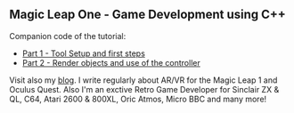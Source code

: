 ## Magic Leap One - Game Development using C++

Companion code of the tutorial: 

- [Part 1 - Tool Setup and first steps](http://www.rogerboesch.com/magicleap-cpp-part1/)
- [Part 2 - Render objects and use of the controller](http://www.rogerboesch.com/magicleap-cpp-part2/)


Visit also my [blog](http://www.rogerboesch.com). I write regularly about AR/VR for the Magic Leap 1 and Oculus Quest.
Also I'm an exctive Retro Game Developer for Sinclair ZX & QL, C64, Atari 2600 & 800XL, Oric Atmos, Micro BBC and many more!